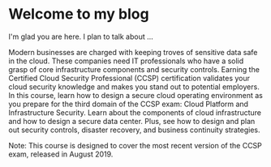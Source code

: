 # Welcome to my blog

I'm glad you are here. I plan to talk about ...

Modern businesses are charged with keeping troves of sensitive data safe in the cloud. 
These companies need IT professionals who have a solid grasp of core infrastructure components and security controls. 
Earning the Certified Cloud Security Professional (CCSP) certification validates your cloud security knowledge and makes you stand out to potential employers. 
In this course, learn how to design a secure cloud operating environment as you prepare for the third domain of the CCSP exam: Cloud Platform and Infrastructure Security. 
Learn about the components of cloud infrastructure and how to design a secure data center. Plus, see how to design and plan out security controls, disaster recovery, and business continuity strategies.

Note: This course is designed to cover the most recent version of the CCSP exam, released in August 2019.
